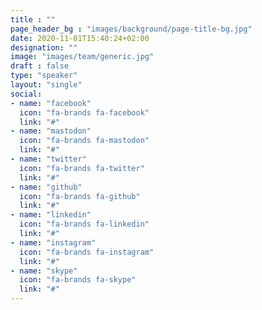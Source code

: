 ```yaml
---
title : ""
page_header_bg : "images/background/page-title-bg.jpg"
date: 2020-11-01T15:40:24+02:00
designation: ""
image: "images/team/generic.jpg"
draft : false
type: "speaker"
layout: "single"
social:
- name: "facebook"
  icon: "fa-brands fa-facebook"
  link: "#"
- name: "mastodon"
  icon: "fa-brands fa-mastodon"
  link: "#"
- name: "twitter"
  icon: "fa-brands fa-twitter"
  link: "#"
- name: "github"
  icon: "fa-brands fa-github"
  link: "#"
- name: "linkedin"
  icon: "fa-brands fa-linkedin"
  link: "#"
- name: "instagram"
  icon: "fa-brands fa-instagram"
  link: "#"
- name: "skype"
  icon: "fa-brands fa-skype"
  link: "#"
---
```


<add bio text or delete this placeholder>
